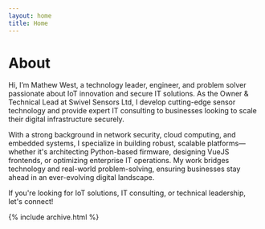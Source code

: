 ```yaml
---
layout: home
title: Home
---
```


# About

Hi, I’m Mathew West, a technology leader, engineer, and problem solver passionate about IoT innovation and secure IT solutions. As the Owner & Technical Lead at Swivel Sensors Ltd, I develop cutting-edge sensor technology and provide expert IT consulting to businesses looking to scale their digital infrastructure securely.

With a strong background in network security, cloud computing, and embedded systems, I specialize in building robust, scalable platforms—whether it's architecting Python-based firmware, designing VueJS frontends, or optimizing enterprise IT operations. My work bridges technology and real-world problem-solving, ensuring businesses stay ahead in an ever-evolving digital landscape.

If you're looking for IoT solutions, IT consulting, or technical leadership, let's connect!

{% include archive.html %}
